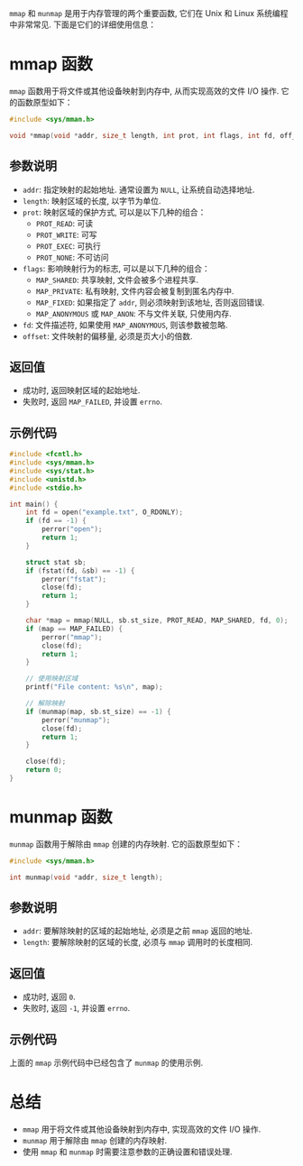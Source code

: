 

`mmap` 和 `munmap` 是用于内存管理的两个重要函数, 它们在 Unix 和 Linux 系统编程中非常常见. 下面是它们的详细使用信息：

# mmap 函数

`mmap` 函数用于将文件或其他设备映射到内存中, 从而实现高效的文件 I/O 操作. 它的函数原型如下：

```c
#include <sys/mman.h>

void *mmap(void *addr, size_t length, int prot, int flags, int fd, off_t offset);
```

## 参数说明

- `addr`: 指定映射的起始地址. 通常设置为 `NULL`, 让系统自动选择地址. 
- `length`: 映射区域的长度, 以字节为单位. 
- `prot`: 映射区域的保护方式, 可以是以下几种的组合：
  - `PROT_READ`: 可读
  - `PROT_WRITE`: 可写
  - `PROT_EXEC`: 可执行
  - `PROT_NONE`: 不可访问
- `flags`: 影响映射行为的标志, 可以是以下几种的组合：
  - `MAP_SHARED`: 共享映射, 文件会被多个进程共享. 
  - `MAP_PRIVATE`: 私有映射, 文件内容会被复制到匿名内存中. 
  - `MAP_FIXED`: 如果指定了 `addr`, 则必须映射到该地址, 否则返回错误. 
  - `MAP_ANONYMOUS` 或 `MAP_ANON`: 不与文件关联, 只使用内存. 
- `fd`: 文件描述符, 如果使用 `MAP_ANONYMOUS`, 则该参数被忽略. 
- `offset`: 文件映射的偏移量, 必须是页大小的倍数. 

## 返回值

- 成功时, 返回映射区域的起始地址. 
- 失败时, 返回 `MAP_FAILED`, 并设置 `errno`. 

## 示例代码

```c
#include <fcntl.h>
#include <sys/mman.h>
#include <sys/stat.h>
#include <unistd.h>
#include <stdio.h>

int main() {
    int fd = open("example.txt", O_RDONLY);
    if (fd == -1) {
        perror("open");
        return 1;
    }

    struct stat sb;
    if (fstat(fd, &sb) == -1) {
        perror("fstat");
        close(fd);
        return 1;
    }

    char *map = mmap(NULL, sb.st_size, PROT_READ, MAP_SHARED, fd, 0);
    if (map == MAP_FAILED) {
        perror("mmap");
        close(fd);
        return 1;
    }

    // 使用映射区域
    printf("File content: %s\n", map);

    // 解除映射
    if (munmap(map, sb.st_size) == -1) {
        perror("munmap");
        close(fd);
        return 1;
    }

    close(fd);
    return 0;
}
```

# munmap 函数

`munmap` 函数用于解除由 `mmap` 创建的内存映射. 它的函数原型如下：

```c
#include <sys/mman.h>

int munmap(void *addr, size_t length);
```

## 参数说明

- `addr`: 要解除映射的区域的起始地址, 必须是之前 `mmap` 返回的地址. 
- `length`: 要解除映射的区域的长度, 必须与 `mmap` 调用时的长度相同. 

## 返回值

- 成功时, 返回 `0`. 
- 失败时, 返回 `-1`, 并设置 `errno`. 

## 示例代码

上面的 `mmap` 示例代码中已经包含了 `munmap` 的使用示例. 

# 总结

- `mmap` 用于将文件或其他设备映射到内存中, 实现高效的文件 I/O 操作. 
- `munmap` 用于解除由 `mmap` 创建的内存映射. 
- 使用 `mmap` 和 `munmap` 时需要注意参数的正确设置和错误处理. 


